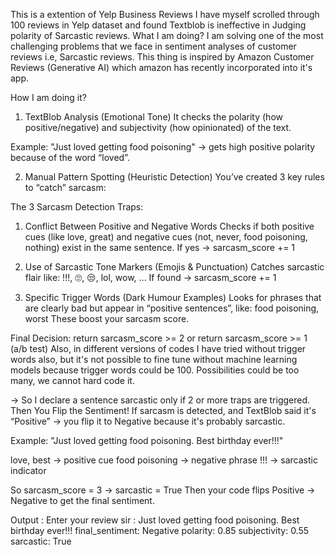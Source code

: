 This is a extention of Yelp Business Reviews I have myself scrolled  through 100 reviews in Yelp dataset  and found Textblob is ineffective in Judging polarity of Sarcastic reviews.
What I am doing?
I am solving one of  the most challenging problems that we face in sentiment analyses of  customer reviews i.e, Sarcastic reviews. This thing is inspired by Amazon Customer Reviews (Generative AI)
which amazon has recently incorporated into it's app.

How I am doing it?
1. TextBlob Analysis (Emotional Tone)
It checks the polarity (how positive/negative) and subjectivity (how opinionated) of the text.

Example: "Just loved getting food poisoning" → gets high positive polarity because of the word “loved”.

2. Manual Pattern Spotting (Heuristic Detection)
You’ve created 3 key rules to “catch” sarcasm:

The 3 Sarcasm Detection Traps:
1. Conflict Between Positive and Negative Words
Checks if both positive cues (like love, great) and negative cues (not, never, food poisoning, nothing) exist in the same sentence.
If yes → sarcasm_score += 1 

2. Use of Sarcastic Tone Markers (Emojis & Punctuation)
Catches sarcastic flair like:
!!!, 🙄, 😒, lol, wow, ...
If found → sarcasm_score += 1 

3. Specific Trigger Words (Dark Humour Examples)
Looks for phrases that are clearly bad but appear in “positive sentences”, like:
food poisoning, worst
These boost your sarcasm score.

Final Decision:
return sarcasm_score >= 2  or  return sarcasm_score >= 1 (a/b test)
Also, in different versions of codes I have tried without trigger words also, but it's not possible to fine tune  without machine learning models because trigger words could be 100. Possibilities could be too many, we cannot hard code it.

→ So I declare a sentence sarcastic only if 2 or more traps are triggered.
Then You Flip the Sentiment!
If sarcasm is detected, and TextBlob said it's “Positive” → you flip it to Negative because it's probably sarcastic.

Example:
"Just loved getting food poisoning. Best birthday ever!!!"

love, best → positive cue
food poisoning → negative phrase
!!! → sarcastic indicator

So sarcasm_score = 3 → sarcastic = True
Then your code flips Positive → Negative to get the final sentiment.

Output : Enter your review sir : Just loved getting food poisoning. Best birthday ever!!!
final_sentiment: Negative
polarity: 0.85
subjectivity: 0.55
sarcastic: True
